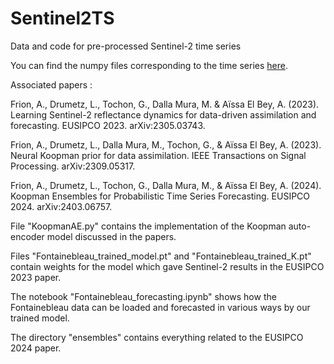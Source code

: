 # Sentinel2TS
Data and code for pre-processed Sentinel-2 time series

You can find the numpy files corresponding to the time series [here](https://drive.google.com/drive/folders/1doHnjryCMptkzxYFfw-ILwAD0tOK3LGH?usp=sharing).

Associated papers :

Frion, A., Drumetz, L., Tochon, G., Dalla Mura, M. & Aïssa El Bey, A. (2023). Learning Sentinel-2 reflectance dynamics for data-driven assimilation and forecasting. EUSIPCO 2023. arXiv:2305.03743.

Frion, A., Drumetz, L., Dalla Mura, M., Tochon, G., & Aïssa El Bey, A. (2023). Neural Koopman prior for data assimilation. IEEE Transactions on Signal Processing. arXiv:2309.05317.

Frion, A., Drumetz, L., Tochon, G., Dalla Mura, M., & Aïssa El Bey, A. (2024). Koopman Ensembles for Probabilistic Time Series Forecasting. EUSIPCO 2024. arXiv:2403.06757. 

File "KoopmanAE.py" contains the implementation of the Koopman auto-encoder model discussed in the papers.

Files "Fontainebleau_trained_model.pt" and "Fontainebleau_trained_K.pt" contain weights for the model which gave Sentinel-2 results in the EUSIPCO 2023 paper.

The notebook "Fontainebleau_forecasting.ipynb" shows how the Fontainebleau data can be loaded and forecasted in various ways by our trained model.

The directory "ensembles" contains everything related to the EUSIPCO 2024 paper.
